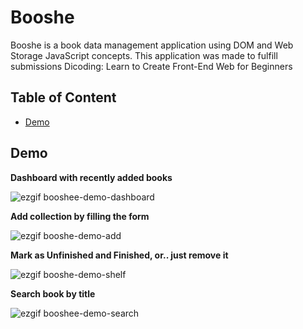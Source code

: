 # Booshe
Booshe is a book data management application using DOM and Web Storage JavaScript concepts. This application was made to fulfill submissions Dicoding: Learn to Create Front-End Web for Beginners

## Table of Content
* [Demo](#demo)

## Demo

**Dashboard with recently added books**

![ezgif booshee-demo-dashboard](https://user-images.githubusercontent.com/54470387/185674706-bb67b168-164c-404e-9fae-41412bb33183.gif)

**Add collection by filling the form**

![ezgif booshe-demo-add](https://user-images.githubusercontent.com/54470387/185675412-3c2adf7d-0499-4138-bfec-577e99c092a9.gif)

**Mark as Unfinished and Finished, or.. just remove it**

![ezgif booshe-demo-shelf](https://user-images.githubusercontent.com/54470387/185675546-24dbf680-68b6-4911-95ce-8b1b8dd32f95.gif)

**Search book by title**

![ezgif booshee-demo-search](https://user-images.githubusercontent.com/54470387/185675567-4ea56222-681c-441f-9431-b35ca2dd0b6a.gif)
